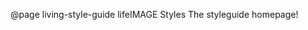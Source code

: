 @page living-style-guide lifeIMAGE Styles
The styleguide homepage!

[@page @uniqueNanem @renderedPageTitle]: #
[@page - Creates a new page in the style guide to render.]: #
[First parameter is the unique name for the page reference. -]: #
[Second parameter is the title of the page.]: #

[On the SCSS pages, we'll use a few tags to document our styles.]: #
[@stylesheet button.scss Button Stylesheet Title]: #
[@group Components 0]: #
[@styles basicButton Button Styles and Link Title - Button styles description.]: #
[@demo demos/button.html - Location of demo styles.]: #
